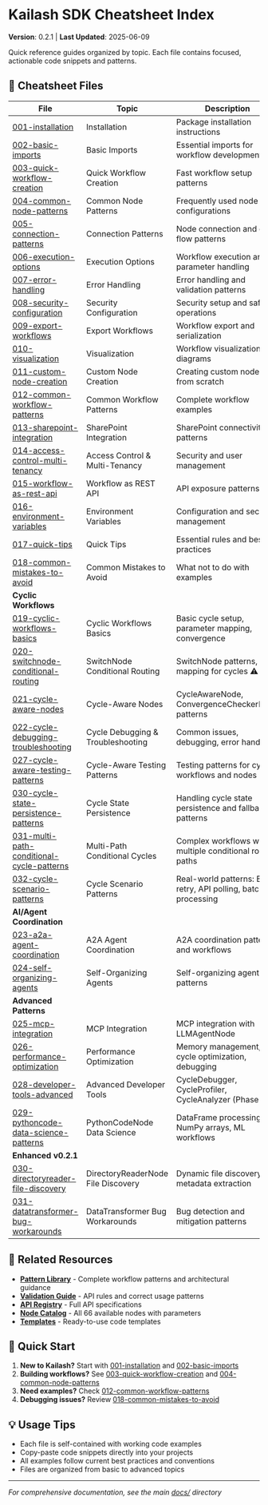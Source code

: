 # Kailash SDK Cheatsheet Index

**Version**: 0.2.1 | **Last Updated**: 2025-06-09

Quick reference guides organized by topic. Each file contains focused, actionable code snippets and patterns.

## 📁 Cheatsheet Files

| File | Topic | Description |
|------|-------|-------------|
| [001-installation](001-installation.md) | Installation | Package installation instructions |
| [002-basic-imports](002-basic-imports.md) | Basic Imports | Essential imports for workflow development |
| [003-quick-workflow-creation](003-quick-workflow-creation.md) | Quick Workflow Creation | Fast workflow setup patterns |
| [004-common-node-patterns](004-common-node-patterns.md) | Common Node Patterns | Frequently used node configurations |
| [005-connection-patterns](005-connection-patterns.md) | Connection Patterns | Node connection and data flow patterns |
| [006-execution-options](006-execution-options.md) | Execution Options | Workflow execution and parameter handling |
| [007-error-handling](007-error-handling.md) | Error Handling | Error handling and validation patterns |
| [008-security-configuration](008-security-configuration.md) | Security Configuration | Security setup and safe operations |
| [009-export-workflows](009-export-workflows.md) | Export Workflows | Workflow export and serialization |
| [010-visualization](010-visualization.md) | Visualization | Workflow visualization and diagrams |
| [011-custom-node-creation](011-custom-node-creation.md) | Custom Node Creation | Creating custom nodes from scratch |
| [012-common-workflow-patterns](012-common-workflow-patterns.md) | Common Workflow Patterns | Complete workflow examples |
| [013-sharepoint-integration](013-sharepoint-integration.md) | SharePoint Integration | SharePoint connectivity patterns |
| [014-access-control-multi-tenancy](014-access-control-multi-tenancy.md) | Access Control & Multi-Tenancy | Security and user management |
| [015-workflow-as-rest-api](015-workflow-as-rest-api.md) | Workflow as REST API | API exposure patterns |
| [016-environment-variables](016-environment-variables.md) | Environment Variables | Configuration and secrets management |
| [017-quick-tips](017-quick-tips.md) | Quick Tips | Essential rules and best practices |
| [018-common-mistakes-to-avoid](018-common-mistakes-to-avoid.md) | Common Mistakes to Avoid | What not to do with examples |
| **Cyclic Workflows** | | |
| [019-cyclic-workflows-basics](019-cyclic-workflows-basics.md) | Cyclic Workflows Basics | Basic cycle setup, parameter mapping, convergence |
| [020-switchnode-conditional-routing](020-switchnode-conditional-routing.md) | SwitchNode Conditional Routing | SwitchNode patterns, field mapping for cycles ⚠️ |
| [021-cycle-aware-nodes](021-cycle-aware-nodes.md) | Cycle-Aware Nodes | CycleAwareNode, ConvergenceCheckerNode patterns |
| [022-cycle-debugging-troubleshooting](022-cycle-debugging-troubleshooting.md) | Cycle Debugging & Troubleshooting | Common issues, debugging, error handling |
| [027-cycle-aware-testing-patterns](027-cycle-aware-testing-patterns.md) | Cycle-Aware Testing Patterns | Testing patterns for cyclic workflows and nodes |
| [030-cycle-state-persistence-patterns](030-cycle-state-persistence-patterns.md) | Cycle State Persistence | Handling cycle state persistence and fallback patterns |
| [031-multi-path-conditional-cycle-patterns](031-multi-path-conditional-cycle-patterns.md) | Multi-Path Conditional Cycles | Complex workflows with multiple conditional routing paths |
| [032-cycle-scenario-patterns](032-cycle-scenario-patterns.md) | Cycle Scenario Patterns | Real-world patterns: ETL retry, API polling, batch processing |
| **AI/Agent Coordination** | | |
| [023-a2a-agent-coordination](023-a2a-agent-coordination.md) | A2A Agent Coordination | A2A coordination patterns and workflows |
| [024-self-organizing-agents](024-self-organizing-agents.md) | Self-Organizing Agents | Self-organizing agent pool patterns |
| **Advanced Patterns** | | |
| [025-mcp-integration](025-mcp-integration.md) | MCP Integration | MCP integration with LLMAgentNode |
| [026-performance-optimization](026-performance-optimization.md) | Performance Optimization | Memory management, cycle optimization, debugging |
| [028-developer-tools-advanced](028-developer-tools-advanced.md) | Advanced Developer Tools | CycleDebugger, CycleProfiler, CycleAnalyzer (Phase 5.2) |
| [029-pythoncode-data-science-patterns](029-pythoncode-data-science-patterns.md) | PythonCodeNode Data Science | DataFrame processing, NumPy arrays, ML workflows |
| **Enhanced v0.2.1** | | |
| [030-directoryreader-file-discovery](030-directoryreader-file-discovery.md) | DirectoryReaderNode File Discovery | Dynamic file discovery and metadata extraction |
| [031-datatransformer-bug-workarounds](031-datatransformer-bug-workarounds.md) | DataTransformer Bug Workarounds | Bug detection and mitigation patterns |

## 🔗 Related Resources

- **[Pattern Library](../pattern-library/README.md)** - Complete workflow patterns and architectural guidance
- **[Validation Guide](../validation-guide.md)** - API rules and correct usage patterns
- **[API Registry](../api-registry.yaml)** - Full API specifications
- **[Node Catalog](../node-catalog.md)** - All 66 available nodes with parameters
- **[Templates](../templates/)** - Ready-to-use code templates

## 🚀 Quick Start

1. **New to Kailash?** Start with [001-installation](001-installation.md) and [002-basic-imports](002-basic-imports.md)
2. **Building workflows?** See [003-quick-workflow-creation](003-quick-workflow-creation.md) and [004-common-node-patterns](004-common-node-patterns.md)
3. **Need examples?** Check [012-common-workflow-patterns](012-common-workflow-patterns.md)
4. **Debugging issues?** Review [018-common-mistakes-to-avoid](018-common-mistakes-to-avoid.md)

## 💡 Usage Tips

- Each file is self-contained with working code examples
- Copy-paste code snippets directly into your projects
- All examples follow current best practices and conventions
- Files are organized from basic to advanced topics

---
*For comprehensive documentation, see the main [docs/](../../docs/) directory*
